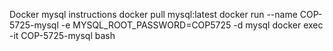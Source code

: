 Docker mysql instructions
docker pull mysql:latest
docker run --name COP-5725-mysql -e MYSQL_ROOT_PASSWORD=COP5725 -d mysql
docker exec -it COP-5725-mysql bash


